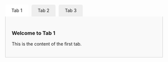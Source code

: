 <style>
.tabs {
  display: flex;
  flex-direction: column;
  width: 100%;
}
.tab-labels {
  display: flex;
  gap: 10px;
}
.tab-labels label {
  padding: 10px 20px;
  background: #eee;
  cursor: pointer;
  border-radius: 5px 5px 0 0;
}
input[type="radio"] {
  display: none;
}
.tab-content {
  display: none;
  padding: 20px;
  border: 1px solid #ccc;
  border-top: none;
  background: #f9f9f9;
}
input#tab1:checked ~ .contents #content1,
input#tab2:checked ~ .contents #content2,
input#tab3:checked ~ .contents #content3 {
  display: block;
}
input#tab1:checked ~ .tab-labels label[for="tab1"],
input#tab2:checked ~ .tab-labels label[for="tab2"],
input#tab3:checked ~ .tab-labels label[for="tab3"] {
  background: #fff;
  border-bottom: 1px solid #fff;
}
</style>

<div class="tabs">
  <input type="radio" name="tabs" id="tab1" checked>
  <input type="radio" name="tabs" id="tab2">
  <input type="radio" name="tabs" id="tab3">

  <div class="tab-labels">
    <label for="tab1">Tab 1</label>
    <label for="tab2">Tab 2</label>
    <label for="tab3">Tab 3</label>
  </div>

  <div class="contents">
    <div class="tab-content" id="content1">
      <h3>Welcome to Tab 1</h3>
      <p>This is the content of the first tab.</p>
    </div>
    <div class="tab-content" id="content2">
      <h3>Tab 2 Activated</h3>
      <p>Here’s what’s in the second tab.</p>
    </div>
    <div class="tab-content" id="content3">
      <h3>Last Tab</h3>
      <p>Third tab content right here.</p>
    </div>
  </div>
</div>

